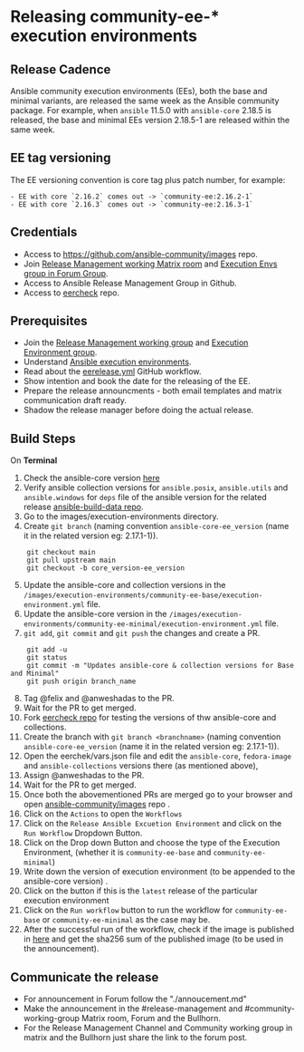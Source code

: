 # Releasing community-ee-* execution environments

## Release Cadence

Ansible community execution environments (EEs), both the base and minimal variants, are released the same week as the Ansible community package. For example, when `ansible` 11.5.0 with `ansible-core` 2.18.5 is released, the base and minimal EEs version 2.18.5-1 are released within the same week.

## EE tag versioning

The EE versioning convention is core tag plus patch number, for example:

    - EE with core `2.16.2` comes out -> `community-ee:2.16.2-1`
    - EE with core `2.16.3` comes out -> `community-ee:2.16.3-1`

## Credentials

- Access to https://github.com/ansible-community/images repo.
- Join [Release Management working Matrix room](https://app.element.io/?updated=1.11.38#/room/#release-management:ansible.com) and [Execution Envs group in Forum Group](https://forum.ansible.com/g/ExecutionEnvs).
- Access to Ansible Release Management Group in Github.
- Access to [eercheck](https://github.com/anweshadas/eercheck) repo.

## Prerequisites

- Join the [Release Management working group](https://forum.ansible.com/g/release-managers) and [Execution Environment group](https://forum.ansible.com/g/ExecutionEnvs).
- Understand [Ansible execution environments](https://forum.ansible.com/t/execution-environments-getting-started-guide-community-ee-images-availability/1341).
- Read about the [eerelease.yml](/.github/workflows/eerelease.yml)  GitHub workflow.
- Show intention and book the date for the releasing of the EE.
-  Prepare the release announcments - both email templates and matrix communication draft ready.
- Shadow the release manager before doing the actual release.

## Build Steps

On **Terminal**

1. Check the ansible-core version [here](https://pypi.org/project/ansible-core/)
2. Verify ansible collection versions for `ansible.posix`, `ansible.utils` and  `ansible.windows` for `deps` file of the ansible version for the related release  [ansible-build-data repo](https://github.com/ansible-community/ansible-build-data).
3. Go to the images/execution-environments directory.
4. Create `git branch` (naming convention `ansible-core-ee_version` (name it in the related version eg: 2.17.1-1)).

```
	git checkout main
	git pull upstream main
	git checkout -b core_version-ee_version
```
5. Update the ansible-core and collection versions in the  `/images/execution-environments/community-ee-base/execution-environment.yml` file.
6. Update the ansible-core version in the  `/images/execution-environments/community-ee-minimal/execution-environment.yml` file.
7. `git add`,  `git commit` and `git push` the changes and create a PR.

```
	git add -u
	git status
	git commit -m "Updates ansible-core & collection versions for Base and Minimal"
	git push origin branch_name
```
8. Tag @felix and @anweshadas to the PR.
9. Wait for the PR to get merged.
10. Fork [eercheck repo](https://github.com/anweshadas/eercheck) for testing the versions of thw ansible-core and collections.
11. Create the branch with `git branch <branchname>` (naming convention `ansible-core-ee_version` (name it in the related version eg: 2.17.1-1)).
12. Open the eerchek/vars.json file and edit the `ansible-core`, `fedora-image` and `ansible-collections` versions there (as mentioned above),
13. Assign @anweshadas to the PR.
14. Wait for the PR to get merged.
15. Once both the abovementioned PRs are merged go to your browser and open  [ansible-community/images](https://github.com/ansible-community/images) repo .
16. Click on the `Actions` to open the `Workflows`
17. Click on  the `Release Ansible Excuetion Environment`  and click on the `Run Workflow` Dropdown Button.
18. Click on the Drop down Button and choose the type of the Execution Environment, (whether it is `community-ee-base` and `community-ee-minimal`)
19. Write down the version of execution environment (to be appended to the ansible-core version) .
20. Click on the button if this is the `latest` release of  the particular execution environment
21. Click on the `Run workflow` button to run the workflow for `community-ee-base` or `community-ee-minimal` as the case may be.
22. After the successful run of the workflow, check if the image is published in [here](https://github.com/orgs/ansible-community/packages/container) and get the sha256 sum of the published image (to be used in the announcement).

## Communicate the release

- For announcement in Forum follow the "./annoucement.md"
- Make the announcement in the #release-management and #community-working-group Matrix room, Forum and the Bullhorn.
- For the Release Management Channel  and Community working group in matrix and the Bullhorn just share the link to the forum post.

